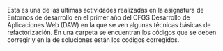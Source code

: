 Esta es una de las últimas actividades realizadas en la asignatura de Entornos de desarrollo en el primer año del CFGS Desarrollo de Aplicaciones Web (DAW) en la que se ven algunas técnicas básicas de refactorización.
En una carpeta se encuentran los códigos que se deben corregir y en la de soluciones están los codigos corregidos.
